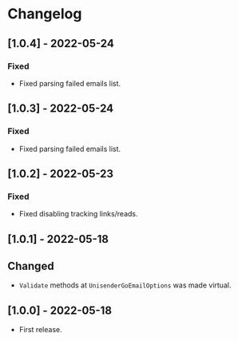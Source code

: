 # Changelog

## [1.0.4] - 2022-05-24

### Fixed
                       
- Fixed parsing failed emails list.

## [1.0.3] - 2022-05-24

### Fixed
                       
- Fixed parsing failed emails list.

## [1.0.2] - 2022-05-23

### Fixed

- Fixed disabling tracking links/reads.

## [1.0.1] - 2022-05-18

## Changed

- `Validate` methods at `UnisenderGoEmailOptions` was made virtual.

## [1.0.0] - 2022-05-18

- First release.
